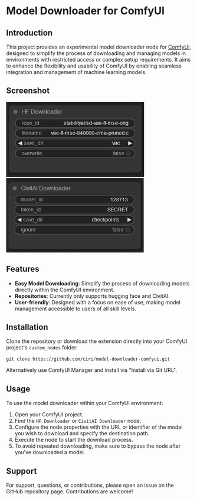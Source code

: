 # Model Downloader for ComfyUI

## Introduction
This project provides an experimental model downloader node for [ComfyUI](https://github.com/ltdrdata/ComfyUI-Manager), designed to simplify the process of downloading and managing models in environments with restricted access or complex setup requirements. It aims to enhance the flexibility and usability of ComfyUI by enabling seamless integration and management of machine learning models.

## Screenshot

![Alt text](doc/hf-downloader.png?raw=true "HF")
![Alt text](doc/civitai-downloader.png?raw=true "CivitAI")

## Features
- **Easy Model Downloading**: Simplify the process of downloading models directly within the ComfyUI environment.
- **Repositories**: Currently only supports hugging face and CivitAI.
- **User-friendly**: Designed with a focus on ease of use, making model management accessible to users of all skill levels.

## Installation

Clone the repository or download the extension directly into your ComfyUI project's `custom_nodes` folder:

```
git clone https://github.com/ciri/model-downloader-comfyui.git
```

Alternatively use ComfyUI Manager and install via "Install via Git URL". 

## Usage
To use the model downloader within your ComfyUI environment:
1. Open your ComfyUI project.
2. Find the `HF Downloader` or `CivitAI Downloader` node.
3. Configure the node properties with the URL or identifier of the model you wish to download and specify the destination path.
4. Execute the node to start the download process.
5. To avoid repeated downloading, make sure to bypass the node after you've downloaded a model.



## Support
For support, questions, or contributions, please open an issue on the GitHub repository page. Contributions are welcome!
